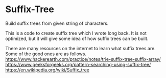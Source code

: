# Suffix-Tree
Build suffix trees from given string of characters.

This is a code to create suffix tree which I wrote long back. It is not optimized, but it will give some idea of how suffix trees can be built.

There are many resources on the internet to learn what suffix trees are. Some of the good ones are as follows.
https://www.hackerearth.com/practice/notes/trie-suffix-tree-suffix-array/
https://www.geeksforgeeks.org/pattern-searching-using-suffix-tree/
https://en.wikipedia.org/wiki/Suffix_tree
